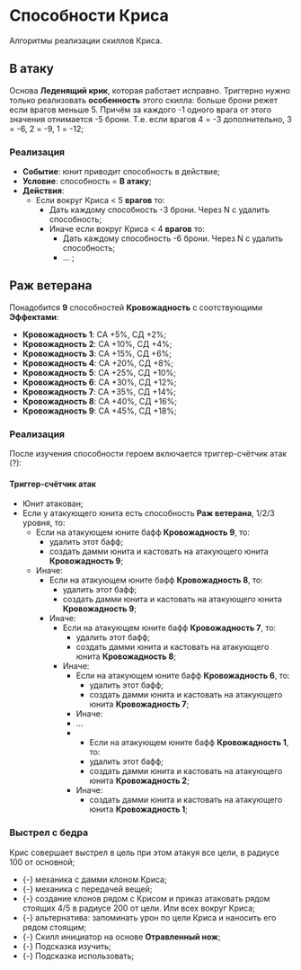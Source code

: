 # Способности Криса

Алгоритмы реализации скиллов Криса.

## В атаку

Основа **Леденящий крик**, которая работает исправно. Триггерно нужно только реализовать **особенность** этого скилла: больше брони режет если врагов меньше 5. Причём за каждого -1 одного врага от этого значения отнимается -5 брони. Т.е. если врагов 4 = -3 дополнительно, 3 = -6, 2 = -9, 1 = -12;

### Реализация

* **Событие**: юнит приводит способность в действие;
* **Условие**: способность = **В атаку**;
* **Действия**:
   * Если вокруг Криса < 5 **врагов** то:
      * Дать каждому способность -3 брони. Через N с удалить способность; 
      * Иначе если вокруг Криса < 4 **врагов** то:
         * Дать каждому способность -6 брони. Через N с удалить способность;
         * ... ;

## Раж ветерана

Понадобится **9** способностей **Кровожадность** с соотствующими **Эффектами**: 
   * **Кровожадность 1**: СА +5%, СД +2%;
   * **Кровожадность 2**: СА +10%, СД +4%;
   * **Кровожадность 3**: СА +15%, СД +6%;
   * **Кровожадность 4**: СА +20%, СД +8%;
   * **Кровожадность 5**: СА +25%, СД +10%;
   * **Кровожадность 6**: СА +30%, СД +12%;
   * **Кровожадность 7**: СА +35%, СД +14%;
   * **Кровожадность 8**: СА +40%, СД +16%;
   * **Кровожадность 9**: СА +45%, СД +18%;

### Реализация

После изучения способности героем включается триггер-счётчик атак (?):

#### Триггер-счётчик атак

* Юнит атакован;
* Если у атакующего юнита есть способность **Раж ветерана**, 1/2/3 уровня, то:
   * Если на атакующем юните бафф **Кровожадность 9**, то:
      * удалить этот бафф;
      * создать дамми юнита и кастовать на атакующего юнита **Кровожадность 9**;
   * Иначе:
      - Если на атакующем юните бафф **Кровожадность 8**, то:
         - удалить этот бафф;
         - создать дамми юнита и кастовать на атакующего юнита **Кровожадность 9**;
      - Иначе:
         - Если на атакующем юните бафф **Кровожадность 7**, то:
            + удалить этот бафф;
            + создать дамми юнита и кастовать на атакующего юнита **Кровожадность 8**;
         + Иначе:
            - Если на атакующем юните бафф **Кровожадность 6**, то:
               * удалить этот бафф;
               * создать дамми юнита и кастовать на атакующего юнита **Кровожадность 7**;
            * Иначе:
            * ...
            * * Если на атакующем юните бафф **Кровожадность 1**, то:
               * удалить этот бафф;
               * создать дамми юнита и кастовать на атакующего юнита **Кровожадность 2**;
            * Иначе:
               - создать дамми юнита и кастовать на атакующего юнита **Кровожадность 1**;

### Выстрел с бедра
   
Крис совершает выстрел в цель при этом атакуя все цели, в радиусе 100 от основной;

   * {-} механика с дамми клоном Криса;
   * {-} механика с передачей вещей;
   * {-} создание клонов рядом с Крисом и приказ атаковать рядом стоящих 4/5 в радиусе 200 от цели. Или всех вокруг Криса;
   * {-} альтернатива: запоминать урон по цели Криса и наносить его рядом стоящим;
   * {-} Скилл инициатор на основе **Отравленный нож**;
   * {-} Подсказка изучить;
   * {-} Подсказка использовать;